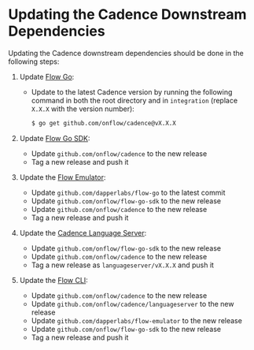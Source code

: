 # Updating the Cadence Downstream Dependencies

Updating the Cadence downstream dependencies should be done in the following steps:

1. Update [Flow Go](https://github.com/dapperlabs/flow-go):
   - Update to the latest Cadence version by running the following command in both the root directory and in `integration` (replace `X.X.X` with the version number):
     ```sh
     $ go get github.com/onflow/cadence@vX.X.X 
     ```
     
2. Update [Flow Go SDK](https://github.com/onflow/flow-go-sdk):
   - Update `github.com/onflow/cadence` to the new release
   - Tag a new release and push it
   
3. Update the [Flow Emulator](https://github.com/dapperlabs/flow-emulator):
   - Update `github.com/dapperlabs/flow-go` to the latest commit
   - Update `github.com/onflow/flow-go-sdk` to the new release
   - Update `github.com/onflow/cadence` to the new release
   - Tag a new release and push it
   
4. Update the [Cadence Language Server](https://github.com/onflow/cadence/tree/master/languageserver):
   - Update `github.com/onflow/flow-go-sdk` to the new release
   - Update `github.com/onflow/cadence` to the new release
   - Tag a new release as `languageserver/vX.X.X` and push it

5. Update the [Flow CLI](github.com/dapperlabs/flow-cli):
   - Update `github.com/onflow/cadence` to the new release
   - Update `github.com/onflow/cadence/languageserver` to the new release
   - Update `github.com/dapperlabs/flow-emulator` to the new release
   - Update `github.com/onflow/flow-go-sdk` to the new release
   - Tag a new release and push it
